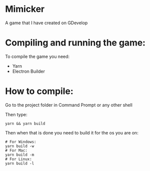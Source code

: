# Mimicker
 A game that I have created on GDevelop
 
 

# Compiling and running the game:
 
 To compile the game you need:
 - Yarn
 - Electron Builder
 
 
# How to compile:[](url)
 
 Go to the project folder in Command Prompt or any other shell
 
 Then type:
 ```
 yarn && yarn build
 ```
 
 Then when that is done you need to build it for the os you are on:
 ```
 # For Windows:
 yarn build -w
 # For Mac:
 yarn build -m
 # For Linux:
 yarn build -l
 ```
 
 
